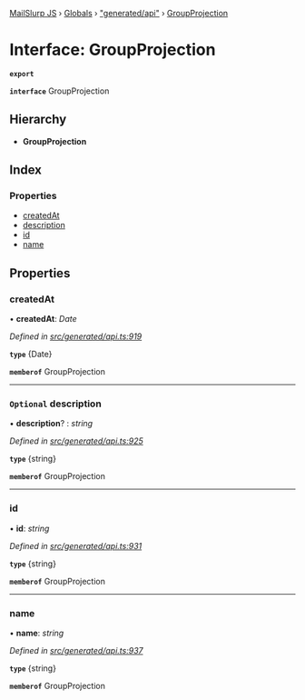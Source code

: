 [MailSlurp JS](../README.md) › [Globals](../globals.md) › ["generated/api"](../modules/_generated_api_.md) › [GroupProjection](_generated_api_.groupprojection.md)

# Interface: GroupProjection

**`export`** 

**`interface`** GroupProjection

## Hierarchy

* **GroupProjection**

## Index

### Properties

* [createdAt](_generated_api_.groupprojection.md#createdat)
* [description](_generated_api_.groupprojection.md#optional-description)
* [id](_generated_api_.groupprojection.md#id)
* [name](_generated_api_.groupprojection.md#name)

## Properties

###  createdAt

• **createdAt**: *Date*

*Defined in [src/generated/api.ts:919](https://github.com/mailslurp/mailslurp-client-ts-js/blob/e9348f1/src/generated/api.ts#L919)*

**`type`** {Date}

**`memberof`** GroupProjection

___

### `Optional` description

• **description**? : *string*

*Defined in [src/generated/api.ts:925](https://github.com/mailslurp/mailslurp-client-ts-js/blob/e9348f1/src/generated/api.ts#L925)*

**`type`** {string}

**`memberof`** GroupProjection

___

###  id

• **id**: *string*

*Defined in [src/generated/api.ts:931](https://github.com/mailslurp/mailslurp-client-ts-js/blob/e9348f1/src/generated/api.ts#L931)*

**`type`** {string}

**`memberof`** GroupProjection

___

###  name

• **name**: *string*

*Defined in [src/generated/api.ts:937](https://github.com/mailslurp/mailslurp-client-ts-js/blob/e9348f1/src/generated/api.ts#L937)*

**`type`** {string}

**`memberof`** GroupProjection
